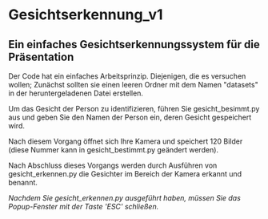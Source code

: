 # Gesichtserkennung_v1

## Ein einfaches Gesichtserkennungssystem für die Präsentation

Der Code hat ein einfaches Arbeitsprinzip. Diejenigen, die es versuchen wollen; Zunächst sollten sie einen leeren Ordner mit dem Namen "datasets" in der heruntergeladenen Datei erstellen.

Um das Gesicht der Person zu identifizieren, führen Sie gesicht_besimmt.py aus und geben Sie den Namen der Person ein, deren Gesicht gespeichert wird.

Nach diesem Vorgang öffnet sich Ihre Kamera und speichert 120 Bilder (diese Nummer kann in gesicht_bestimmt.py geändert werden).

Nach Abschluss dieses Vorgangs werden durch Ausführen von gesicht_erkennen.py die Gesichter im Bereich der Kamera erkannt und benannt.

*Nachdem Sie gesicht_erkennen.py ausgeführt haben, müssen Sie das Popup-Fenster mit der Taste 'ESC' schließen.*
